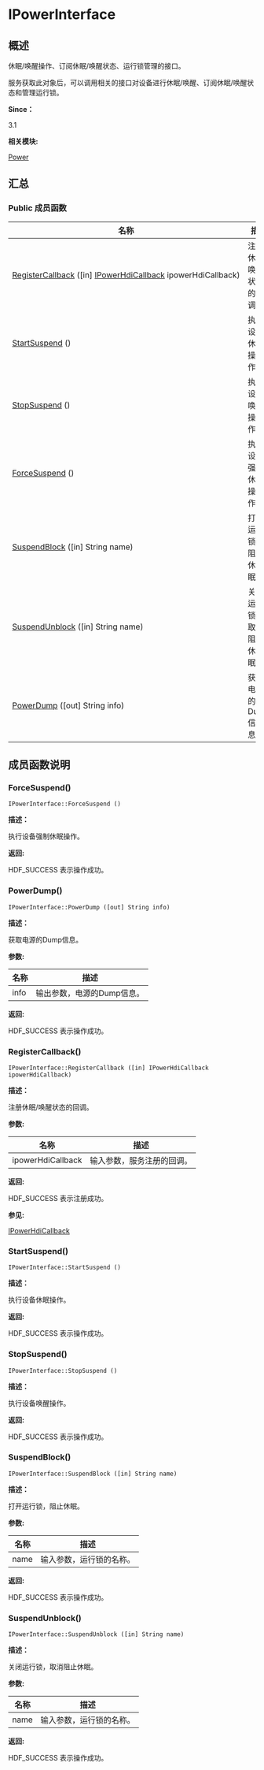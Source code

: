 # IPowerInterface


## **概述**

休眠/唤醒操作、订阅休眠/唤醒状态、运行锁管理的接口。

服务获取此对象后，可以调用相关的接口对设备进行休眠/唤醒、订阅休眠/唤醒状态和管理运行锁。

**Since：**

3.1

**相关模块:**

[Power](power.md)


## **汇总**


### Public 成员函数

  | 名称 | 描述 | 
| -------- | -------- |
| [RegisterCallback](#registercallback)&nbsp;([in]&nbsp;[IPowerHdiCallback](interface_i_power_hdi_callback.md)&nbsp;ipowerHdiCallback) | 注册休眠/唤醒状态的回调。 | 
| [StartSuspend](#startsuspend)&nbsp;() | 执行设备休眠操作。 | 
| [StopSuspend](#stopsuspend)&nbsp;() | 执行设备唤醒操作。 | 
| [ForceSuspend](#forcesuspend)&nbsp;() | 执行设备强制休眠操作。 | 
| [SuspendBlock](#suspendblock)&nbsp;([in]&nbsp;String&nbsp;name) | 打开运行锁，阻止休眠。 | 
| [SuspendUnblock](#suspendunblock)&nbsp;([in]&nbsp;String&nbsp;name) | 关闭运行锁，取消阻止休眠。 | 
| [PowerDump](#powerdump)&nbsp;([out]&nbsp;String&nbsp;info) | 获取电源的Dump信息。 | 


## **成员函数说明**


### ForceSuspend()

  
```
IPowerInterface::ForceSuspend ()
```

**描述：**

执行设备强制休眠操作。

**返回:**

HDF_SUCCESS 表示操作成功。


### PowerDump()

  
```
IPowerInterface::PowerDump ([out] String info)
```

**描述：**

获取电源的Dump信息。

**参数:**

  | 名称 | 描述 | 
| -------- | -------- |
| info | 输出参数，电源的Dump信息。 | 

**返回:**

HDF_SUCCESS 表示操作成功。


### RegisterCallback()

  
```
IPowerInterface::RegisterCallback ([in] IPowerHdiCallback ipowerHdiCallback)
```

**描述：**

注册休眠/唤醒状态的回调。

**参数:**

  | 名称 | 描述 | 
| -------- | -------- |
| ipowerHdiCallback | 输入参数，服务注册的回调。 | 

**返回:**

HDF_SUCCESS 表示注册成功。

**参见:**

[IPowerHdiCallback](interface_i_power_hdi_callback.md)


### StartSuspend()

  
```
IPowerInterface::StartSuspend ()
```

**描述：**

执行设备休眠操作。

**返回:**

HDF_SUCCESS 表示操作成功。


### StopSuspend()

  
```
IPowerInterface::StopSuspend ()
```

**描述：**

执行设备唤醒操作。

**返回:**

HDF_SUCCESS 表示操作成功。


### SuspendBlock()

  
```
IPowerInterface::SuspendBlock ([in] String name)
```

**描述：**

打开运行锁，阻止休眠。

**参数:**

  | 名称 | 描述 | 
| -------- | -------- |
| name | 输入参数，运行锁的名称。 | 

**返回:**

HDF_SUCCESS 表示操作成功。


### SuspendUnblock()

  
```
IPowerInterface::SuspendUnblock ([in] String name)
```

**描述：**

关闭运行锁，取消阻止休眠。

**参数:**

  | 名称 | 描述 | 
| -------- | -------- |
| name | 输入参数，运行锁的名称。 | 

**返回:**

HDF_SUCCESS 表示操作成功。

